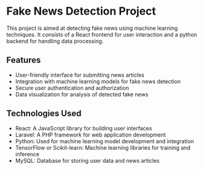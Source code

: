 # Fake News Detection Project

This project is aimed at detecting fake news using machine learning techniques. It consists of a React frontend for user interaction and a python backend for handling data processing.

## Features

- User-friendly interface for submitting news articles
- Integration with machine learning models for fake news detection
- Secure user authentication and authorization
- Data visualization for analysis of detected fake news

## Technologies Used

- React: A JavaScript library for building user interfaces
- Laravel: A PHP framework for web application development
- Python: Used for machine learning model development and integration
- TensorFlow or Scikit-learn: Machine learning libraries for training and inference
- MySQL: Database for storing user data and news articles

